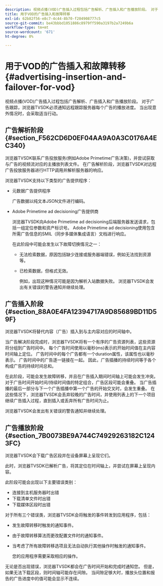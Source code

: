 ```yaml
---
description: 视频点播(VOD)广告插入过程包括广告解析、广告插入和广告播放阶段。 对于广告跟踪，浏览器TVSDK必须通知远程跟踪服务器每个广告的播放进度。 当出现意外情况时，会采取适当行动。
title: 用于VOD的广告插入和故障转移
exl-id: 62b82f56-e8c7-4c44-8b70-f204908777c5
source-git-commit: be43bbbd1051886c8979ff590a3197b2a7249b6a
workflow-type: tm+mt
source-wordcount: '671'
ht-degree: 0%

---
```


# 用于VOD的广告插入和故障转移{#advertising-insertion-and-failover-for-vod}

视频点播(VOD)广告插入过程包括广告解析、广告插入和广告播放阶段。 对于广告跟踪，浏览器TVSDK必须通知远程跟踪服务器每个广告的播放进度。 当出现意外情况时，会采取适当行动。

## 广告解析阶段 {#section_F562CD6D0EF04AA9A0A3C0176A4EC340}

浏览器TVSDK联系广告投放服务(例如Adobe Primetime广告决策)，并尝试获取与广告的视频流对应的主播放列表文件。 在广告解析阶段，浏览器TVSDK对远程广告投放服务器进行HTTP调用并解析服务器的响应。

浏览器TVSDK支持以下类型的广告提供程序：

* 元数据广告提供程序

   广告数据以纯文本JSON文件进行编码。
* Adobe Primetime ad decisioning广告提供商

   浏览器TVSDK向Adobe Primetime ad decisioning后端服务器发送请求，包括一组定位参数和资产标识号。 Adobe Primetime ad decisioning使用包含所需广告信息的SMIL（同步多媒体集成语言）文档进行响应。

   在此阶段中可能会发生以下故障切换情况之一：

   * 无法检索数据，原因包括缺少连接或服务器端错误，例如无法找到资源等。
   * 已检索数据，但格式无效。

      例如，出现这种情况可能是因为解析入站数据失败。
   浏览器TVSDK会发出有关错误的警告通知并继续处理。

## 广告插入阶段 {#section_88A0E4FA12394717A9D85689BD11D59F}

浏览器TVSDK将替代内容（广告）插入到与主内容对应的时间轴中。

当广告解决阶段完成时，浏览器TVSDK将有一个有序的广告资源列表，这些资源将分组到广告时间中。 每个广告时间使用以毫秒(ms)表示的开始时间值在主内容时间轴上定位。 广告时间中的每个广告都有一个duration属性，该属性也以毫秒表示。 广告时间中的广告逐一链接在一起。 因此，广告插播的持续时间等于各个构成广告的持续时间总和。

在此阶段，可能会发生故障转移，并且在广告插入期间时间轴上可能会发生冲突。 对于广告时间开始时间/持续时间值的特定组合，广告区段可能会重叠。 当广告插播的最后一部分与下一个广告插播中第一个广告的开始交叉时，会发生重叠。 在这些情况下，浏览器TVSDK会丢弃较晚的广告时间，并使用列表上的下一个项目继续广告插入过程，直到插入或丢弃所有广告时间为止。

浏览器TVSDK会发出有关错误的警告通知并继续处理。

## 广告播放阶段 {#section_7B0073BE9A744C74929263182C1243FC}

浏览器TVSDK会下载广告区段并在设备屏幕上呈现它们。

此时，浏览器TVSDK已解析广告，将其定位在时间轴上，并尝试在屏幕上呈现内容。

此阶段可能会出现以下主要错误类别：

* 连接到主机服务器时出错
* 下载清单文件时出错
* 下载媒体区段时出错

对于所有三个错误类，浏览器TVSDK会将触发的事件转发到应用程序，包括：

* 发生故障转移时触发的通知事件。
* 由于故障转移算法而更改配置文件时的通知事件。
* 当考虑了所有故障转移选项且无法自动执行其他操作时触发的通知事件。

   您的应用程序需要采取相应的操作。

无论是否出现错误，浏览器TVSDK都会在广告时间开始和完成时通知您。 但是，如果无法下载区段，则时间轴可能存在间隙。 当间隙足够大时，播放头位置和报告的广告进度中的值可能会显示不连续。
